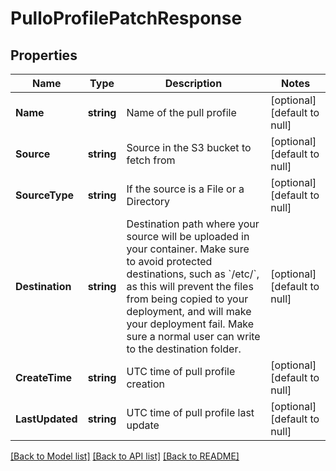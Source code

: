 # PulloProfilePatchResponse

## Properties
Name | Type | Description | Notes
------------ | ------------- | ------------- | -------------
**Name** | **string** | Name of the pull profile | [optional] [default to null]
**Source** | **string** | Source in the S3 bucket to fetch from | [optional] [default to null]
**SourceType** | **string** | If the source is a File or a Directory | [optional] [default to null]
**Destination** | **string** | Destination path where your source will be uploaded in your container. Make sure to avoid protected destinations, such as &#x60;/etc/&#x60;, as this will prevent the files from being copied to your deployment, and will make your deployment fail. Make sure a normal user can write to the destination folder. | [optional] [default to null]
**CreateTime** | **string** | UTC time of pull profile creation | [optional] [default to null]
**LastUpdated** | **string** | UTC time of pull profile last update | [optional] [default to null]

[[Back to Model list]](../README.md#documentation-for-models) [[Back to API list]](../README.md#documentation-for-api-endpoints) [[Back to README]](../README.md)


